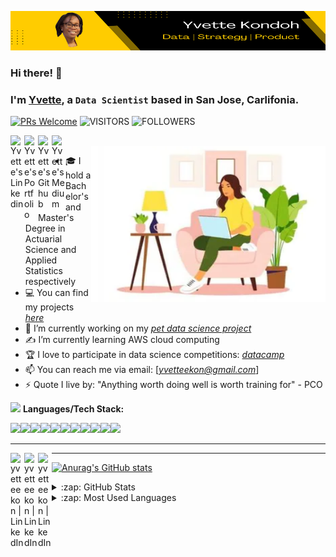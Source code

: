 ![I am GitHub Readme Generator's creator](https://github.com/yvetteekon/yvetteekon/blob/main/CORPORATE_RESIZED_V4.png)

### Hi there! 👋

### I'm [**Yvette**](https://www.linkedin.com/in/yvettekondoh/), a **`Data Scientist`** based in San Jose, Carlifonia. 

[![PRs Welcome](https://img.shields.io/badge/PRs-welcome-971901.svg?style=flat&logo=github)](https://github.com/yvetteekon)
<img alt="VISITORS" src="https://komarev.com/ghpvc/?username=yvetteekon&style=flat&labelColor=red&logo=github&label=PROFILE+VIEWS&color=971901"/>
<img alt="FOLLOWERS" src="https://img.shields.io/github/followers/yvetteekon?color=971901&logo=githubb&label=FOLLOWERS"/>

<a href="https://www.linkedin.com/in/yvettekondoh/">
  <img align="left" alt="Yvette's Linkedin" width="22px" src="https://cdn.jsdelivr.net/npm/simple-icons@v3/icons/linkedin.svg" />
</a>
<a href="https://yvetteekon.github.io/">
  <img align="left" alt="Yvette's Portfolio" width="22px" src="https://cdn.jsdelivr.net/npm/simple-icons@v3/icons/icloud.svg" />
</a>
<a href="https://github.com/yvetteekon">
  <img align="left" alt="Yvette's Github" width="22px" src="https://cdn.jsdelivr.net/npm/simple-icons@v3/icons/github.svg" />
</a>
<a href="https://medium.com/@ykondoh">
  <img align="left" alt="Yvette's Medium" width="22px" src="https://cdn.jsdelivr.net/npm/simple-icons@v3/icons/medium.svg" />
</a>
<br />


<img align="right" height="250" width="375" alt="PNG" src="female-coding-in-sofa-flipped.PNG" />

- 🎓 I hold a Bachelor's and Master's Degree in Actuarial Science and Applied Statistics respectively
- 💻 You can find my projects [*here*](https://yvetteekon.github.io/)
- 🎯 I’m currently working on my [*pet data science project*](https://github.com/yvetteekon/user-subscription-analytics)
- ✍️ I’m currently learning AWS cloud computing
- 🏆 I love to participate in data science competitions: [*datacamp*](https://app.datacamp.com/learn/competitions/reducing-employee-turnover?activeTab=competition-entries)
- 📫 You can reach me via email: [*yvetteekon@gmail.com*]
- ⚡ Quote I live by: "Anything worth doing well is worth training for" - PCO 

<img src="https://media.giphy.com/media/WUlplcMpOCEmTGBtBW/giphy.gif" width="30"> **Languages/Tech Stack:** 

<img src="https://img.shields.io/badge/Python-3776AB?style=for-the-badge&logo=python&logoColor=white"><img src="https://img.shields.io/badge/mysql-%2300f.svg?style=for-the-badge&logo=mysql&logoColor=white"><img src="https://img.shields.io/badge/PostgreSQL-316192?style=for-the-badge&logo=postgresql&logoColor=white"><img src="https://img.shields.io/badge/SQLite-07405E?style=for-the-badge&logo=sqlite&logoColor=white"><img src="https://img.shields.io/badge/Docker-2CA5E0?style=for-the-badge&logo=docker&logoColor=white"><img src="https://img.shields.io/badge/Jupyter-F37626.svg?&style=for-the-badge&logo=Jupyter&logoColor=white"><img src="https://img.shields.io/badge/Markdown-000000?style=for-the-badge&logo=markdown&logoColor=white"><img src="https://img.shields.io/badge/Anaconda-%2344A833.svg?style=for-the-badge&logo=anaconda&logoColor=white"><img src="https://img.shields.io/badge/R-276DC3?style=for-the-badge&logo=r&logoColor=white"><img src="https://img.shields.io/badge/GoogleCloud-%234285F4.svg?style=for-the-badge&logo=google-cloud&logoColor=white"><img src="https://img.shields.io/badge/git-%23F05033.svg?style=for-the-badge&logo=git&logoColor=white">

---

[<img align="left" alt="yvetteekon | LinkedIn" width="22px" src="https://cdn.jsdelivr.net/npm/simple-icons@v3/icons/linkedin.svg" />][linkedin]
[<img align="left" alt="yvetteekon | LinkedIn" width="22px" src="https://cdn.jsdelivr.net/npm/simple-icons@v3/icons/medium.svg" />][linkedin]
[<img align="left" alt="yvetteekon | LinkedIn" width="22px" src="https://cdn.jsdelivr.net/npm/simple-icons@v3/icons/linkedin.svg" />][linkedin]

<!-- [<img src='https://cdn.jsdelivr.net/npm/simple-icons@3.0.1/icons/linkedin.svg' alt='linkedin' height='40'>](https://www.linkedin.com/in/www.linkedin.com/in/yvettekondoh/) [<img src='https://cdn.jsdelivr.net/npm/simple-icons@3.0.1/icons/medium.svg' alt='medium' height='40'>](https://medium.com/@ykondoh) [<img src='https://cdn.jsdelivr.net/npm/simple-icons@3.0.1/icons/github.svg' alt='github' height='40'>](https://github.com/https://github.com/yvetteekon) [<img src='https://cdn.jsdelivr.net/npm/simple-icons@3.0.1/icons/icloud.svg' alt='website' height='40'>](https://yvetteekon.github.io/) -->

---

[![Anurag's GitHub stats](https://github-readme-stats.vercel.app/api?username=yvetteekon&show_icons=true&theme=merko&count_private=true&hide=contribs,prs)](https://github.com/anuraghazra/github-readme-stats)


<details>
  <summary>:zap: GitHub Stats</summary>

  <img align="left" alt="Anna's GitHub Stats" src="https://github-readme-stats.vercel.app/api?username=arsentieva&show_icons=true&hide_border=true" />

</details>

<details>
  <summary>:zap: Most Used Languages</summary>

<img align="left" alt="Anna's GitHub Top Languages" src="https://github-readme-stats.vercel.app/api/top-langs/?username=arsentieva" />

</details>

[website]: https://holistic-developer.com/
[youtube]: https://www.youtube.com/channel/UCD6bHzIZCJJcJD6QHGUIyrw
[instagram]: https://www.instagram.com/holistic_developer/
[linkedin]: https://linkedin.com/in/annaarsentieva
[portfolio]: https://arsentieva.github.io/profile/









